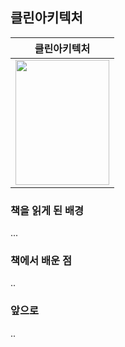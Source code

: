 ## 클린아키텍처

|클린아키텍처|
|---|
|<img src="http://image.yes24.com/goods/77283734/XL" width="150" height="200"/>|

### 책을 읽게 된 배경
...

### 책에서 배운 점
..

### 앞으로
..